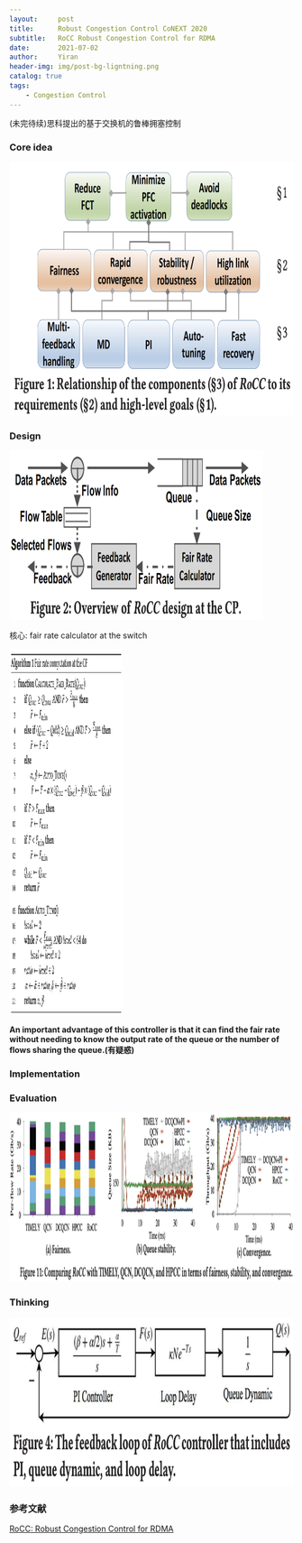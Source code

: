 ```yaml
---
layout:     post
title:      Robust Congestion Control CoNEXT 2020
subtitle:   RoCC Robust Congestion Control for RDMA
date:       2021-07-02
author:     Yiran
header-img: img/post-bg-ligntning.png
catalog: true
tags:
    - Congestion Control
---
```


(未完待续)思科提出的基于交换机的鲁棒拥塞控制

### Core idea


<img width="600" height="450" src="/img/post-rocc-1.png"/>


### Design

<img width="450" height="300" src="/img/post-rocc-2.png"/>


核心: fair rate calculator at the switch


<img width="200" height="650" src="/img/post-rocc-3.png"/>


**An important advantage of this controller is that it can find the fair rate without needing to know the output rate of the queue or the number of flows sharing the queue.(有疑惑)**



### Implementation





### Evaluation

<img width="800" height="300" src="/img/post-rocc-5.png"/>




### Thinking

<img width="550" height="300" src="/img/post-rocc-4.png"/>


### 参考文献

[RoCC: Robust Congestion Control for RDMA](https://www.cs.purdue.edu/homes/fahmy/papers/2020conext.pdf)
